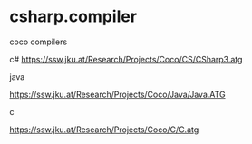 # csharp.compiler

coco compilers

c#
https://ssw.jku.at/Research/Projects/Coco/CS/CSharp3.atg

java

https://ssw.jku.at/Research/Projects/Coco/Java/Java.ATG

c

https://ssw.jku.at/Research/Projects/Coco/C/C.atg






